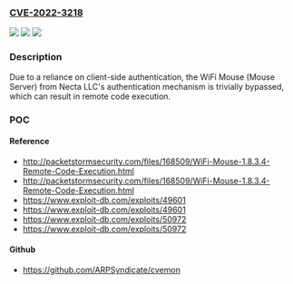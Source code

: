### [CVE-2022-3218](https://cve.mitre.org/cgi-bin/cvename.cgi?name=CVE-2022-3218)
![](https://img.shields.io/static/v1?label=Product&message=WiFi%20Mouse%20(Mouse%20Server)&color=blue)
![](https://img.shields.io/static/v1?label=Version&message=1.8.3.4%3C%3D%201.8.3.4%20&color=brighgreen)
![](https://img.shields.io/static/v1?label=Vulnerability&message=CWE-603%20Use%20of%20Client-Side%20Authentication&color=brighgreen)

### Description

Due to a reliance on client-side authentication, the WiFi Mouse (Mouse Server) from Necta LLC's authentication mechanism is trivially bypassed, which can result in remote code execution.

### POC

#### Reference
- http://packetstormsecurity.com/files/168509/WiFi-Mouse-1.8.3.4-Remote-Code-Execution.html
- http://packetstormsecurity.com/files/168509/WiFi-Mouse-1.8.3.4-Remote-Code-Execution.html
- https://www.exploit-db.com/exploits/49601
- https://www.exploit-db.com/exploits/49601
- https://www.exploit-db.com/exploits/50972
- https://www.exploit-db.com/exploits/50972

#### Github
- https://github.com/ARPSyndicate/cvemon

